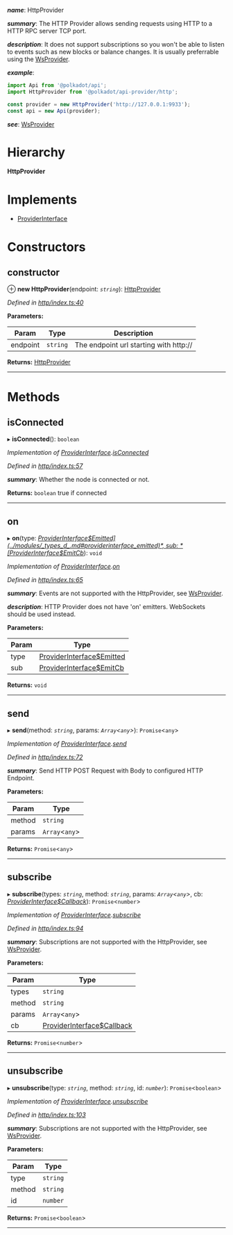 

*__name__*: HttpProvider

*__summary__*: The HTTP Provider allows sending requests using HTTP to a HTTP RPC server TCP port.

*__description__*: It does not support subscriptions so you won't be able to listen to events such as new blocks or balance changes. It is usually preferrable using the [WsProvider](_ws_index_.wsprovider.md).

*__example__*:   
```javascript
import Api from '@polkadot/api';
import HttpProvider from '@polkadot/api-provider/http';

const provider = new HttpProvider('http://127.0.0.1:9933');
const api = new Api(provider);
```

*__see__*: [WsProvider](_ws_index_.wsprovider.md)

# Hierarchy

**HttpProvider**

# Implements

* [ProviderInterface](../interfaces/_types_d_.providerinterface.md)

# Constructors

<a id="constructor"></a>

##  constructor

⊕ **new HttpProvider**(endpoint: *`string`*): [HttpProvider](_http_index_.httpprovider.md)

*Defined in [http/index.ts:40](https://github.com/polkadot-js/api/blob/d56f081/packages/api-provider/src/http/index.ts#L40)*

**Parameters:**

| Param | Type | Description |
| ------ | ------ | ------ |
| endpoint | `string` |  The endpoint url starting with http:// |

**Returns:** [HttpProvider](_http_index_.httpprovider.md)

___

# Methods

<a id="isconnected"></a>

##  isConnected

▸ **isConnected**(): `boolean`

*Implementation of [ProviderInterface](../interfaces/_types_d_.providerinterface.md).[isConnected](../interfaces/_types_d_.providerinterface.md#isconnected)*

*Defined in [http/index.ts:57](https://github.com/polkadot-js/api/blob/d56f081/packages/api-provider/src/http/index.ts#L57)*

*__summary__*: Whether the node is connected or not.

**Returns:** `boolean`
true if connected

___
<a id="on"></a>

##  on

▸ **on**(type: *[ProviderInterface$Emitted](../modules/_types_d_.md#providerinterface_emitted)*, sub: *[ProviderInterface$EmitCb](../modules/_types_d_.md#providerinterface_emitcb)*): `void`

*Implementation of [ProviderInterface](../interfaces/_types_d_.providerinterface.md).[on](../interfaces/_types_d_.providerinterface.md#on)*

*Defined in [http/index.ts:65](https://github.com/polkadot-js/api/blob/d56f081/packages/api-provider/src/http/index.ts#L65)*

*__summary__*: Events are not supported with the HttpProvider, see [WsProvider](_ws_index_.wsprovider.md).

*__description__*: HTTP Provider does not have 'on' emitters. WebSockets should be used instead.

**Parameters:**

| Param | Type |
| ------ | ------ |
| type | [ProviderInterface$Emitted](../modules/_types_d_.md#providerinterface_emitted) |
| sub | [ProviderInterface$EmitCb](../modules/_types_d_.md#providerinterface_emitcb) |

**Returns:** `void`

___
<a id="send"></a>

##  send

▸ **send**(method: *`string`*, params: *`Array`<`any`>*): `Promise`<`any`>

*Implementation of [ProviderInterface](../interfaces/_types_d_.providerinterface.md).[send](../interfaces/_types_d_.providerinterface.md#send)*

*Defined in [http/index.ts:72](https://github.com/polkadot-js/api/blob/d56f081/packages/api-provider/src/http/index.ts#L72)*

*__summary__*: Send HTTP POST Request with Body to configured HTTP Endpoint.

**Parameters:**

| Param | Type |
| ------ | ------ |
| method | `string` |
| params | `Array`<`any`> |

**Returns:** `Promise`<`any`>

___
<a id="subscribe"></a>

##  subscribe

▸ **subscribe**(types: *`string`*, method: *`string`*, params: *`Array`<`any`>*, cb: *[ProviderInterface$Callback](../modules/_types_d_.md#providerinterface_callback)*): `Promise`<`number`>

*Implementation of [ProviderInterface](../interfaces/_types_d_.providerinterface.md).[subscribe](../interfaces/_types_d_.providerinterface.md#subscribe)*

*Defined in [http/index.ts:94](https://github.com/polkadot-js/api/blob/d56f081/packages/api-provider/src/http/index.ts#L94)*

*__summary__*: Subscriptions are not supported with the HttpProvider, see [WsProvider](_ws_index_.wsprovider.md).

**Parameters:**

| Param | Type |
| ------ | ------ |
| types | `string` |
| method | `string` |
| params | `Array`<`any`> |
| cb | [ProviderInterface$Callback](../modules/_types_d_.md#providerinterface_callback) |

**Returns:** `Promise`<`number`>

___
<a id="unsubscribe"></a>

##  unsubscribe

▸ **unsubscribe**(type: *`string`*, method: *`string`*, id: *`number`*): `Promise`<`boolean`>

*Implementation of [ProviderInterface](../interfaces/_types_d_.providerinterface.md).[unsubscribe](../interfaces/_types_d_.providerinterface.md#unsubscribe)*

*Defined in [http/index.ts:103](https://github.com/polkadot-js/api/blob/d56f081/packages/api-provider/src/http/index.ts#L103)*

*__summary__*: Subscriptions are not supported with the HttpProvider, see [WsProvider](_ws_index_.wsprovider.md).

**Parameters:**

| Param | Type |
| ------ | ------ |
| type | `string` |
| method | `string` |
| id | `number` |

**Returns:** `Promise`<`boolean`>

___

